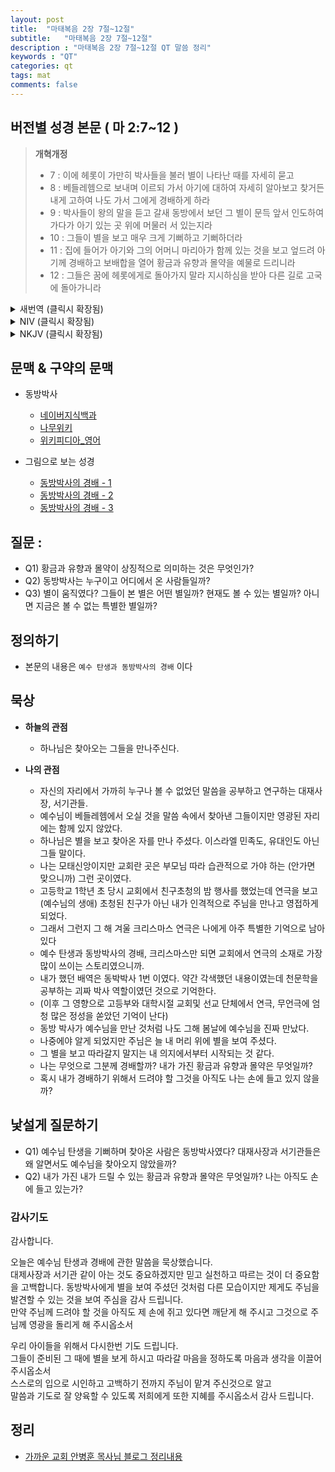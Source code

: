 ```yaml
---
layout: post
title:  "마태복음 2장 7절~12절"
subtitle:   "마태복음 2장 7절~12절"
description : "마태복음 2장 7절~12절 QT 말씀 정리"
keywords : "QT"
categories: qt
tags: mat
comments: false
---
```


## 버전별 성경 본문 ( 마 2:7~12 )

> **개혁개정**
>* 7 : 이에 헤롯이 가만히 박사들을 불러 별이 나타난 때를 자세히 묻고
>* 8 : 베들레헴으로 보내며 이르되 가서 아기에 대하여 자세히 알아보고 찾거든 내게 고하여 나도 가서 그에게 경배하게 하라
>* 9 : 박사들이 왕의 말을 듣고 갈새 동방에서 보던 그 별이 문득 앞서 인도하여 가다가 아기 있는 곳 위에 머물러 서 있는지라
>* 10 : 그들이 별을 보고 매우 크게 기뻐하고 기뻐하더라
>* 11 : 집에 들어가 아기와 그의 어머니 마리아가 함께 있는 것을 보고 엎드려 아기께 경배하고 보배합을 열어 황금과 유향과 몰약을 예물로 드리니라
>* 12 : 그들은 꿈에 헤롯에게로 돌아가지 말라 지시하심을 받아 다른 길로 고국에 돌아가니라

<details>

<summary> 새번역 (클릭시 확장됨)</summary>
<div markdown="1">

>* 7 : 그 때에 헤롯은 그 박사들을 가만히 불러서, 별이 나타난 때를 캐어묻고,
>* 8 : 그들을 베들레헴으로 보내며 말하였다. "가서, 그 아기를 샅샅이 찾아보시오. 찾거든, 나에게 알려 주시오. 나도 가서, 그에게 경배할 생각이오."
>* 9 : 그들은 왕의 말을 듣고 떠났다. 그런데 동방에서 본 그 별이 그들 앞에 나타나서 그들을 인도해 가다가, 아기가 있는 곳에 이르러서, 그 위에 멈추었다.
>* 10 : 그들은 그 별을 보고, 무척이나 크게 기뻐하였다.
>* 11 : 그들은 그 집에 들어가서, 아기가 그의 어머니 마리아와 함께 있는 것을 보고, 엎드려서 그에게 경배하였다. 그리고 그들의 보물 상자를 열어서, 아기에게 황금과 유향과 몰약을 예물로 드렸다.
>* 12 : 그리고 그들은 꿈에 헤롯에게 돌아가지 말라는 지시를 받아, 다른 길로 자기 나라에 돌아갔다.
</div>
</details>

<details>
<summary> NIV (클릭시 확장됨)</summary>
<div markdown="1">

>* 7 : Then Herod called the Magi secretly and found out from them the exact time the star had appeared.
>* 8 : He sent them to Bethlehem and said, “Go and search carefully for the child. As soon as you find him, report to me, so that I too may go and worship him.”
>* 9 : After they had heard the king, they went on their way, and the star they had seen when it rose went ahead of them until it stopped over the place where the child was.
>* 10 : When they saw the star, they were overjoyed.
>* 11 : On coming to the house, they saw the child with his mother Mary, and they bowed down and worshiped him. Then they opened their treasures and presented him with gifts of gold, frankincense and myrrh.
>* 12 : And having been warned in a dream not to go back to Herod, they returned to their country by another route.
</div>
</details>

<details>
<summary> NKJV (클릭시 확장됨)</summary>
<div markdown="1">

>* 7 : Then Herod, when he had secretly called the wise men, determined from them what time the star appeared.
>* 8 : And he sent them to Bethlehem and said, “Go and search carefully for the young Child, and when you have found Him, bring back word to me, that I may come and worship Him also.”
>* 9 : When they heard the king, they departed; and behold, the star which they had seen in the East went before them, till it came and stood over where the young Child was.
>* 10 : When they saw the star, they rejoiced with exceedingly great joy.
>* 11 : And when they had come into the house, they saw the young Child with Mary His mother, and fell down and worshiped Him. And when they had opened their treasures, they presented gifts to Him: gold, frankincense, and myrrh.
>* 12 : Then, being divinely warned in a dream that they should not return to Herod, they departed for their own country another way.
</div>
</details>

## 문맥 & 구약의 문맥 

* 동방박사 
    - [네이버지식백과](https://terms.naver.com/search.nhn?query=%EB%8F%99%EB%B0%A9%EB%B0%95%EC%82%AC&searchType=&dicType=&subject=) 
    - [나무위키](https://namu.wiki/w/%EB%8F%99%EB%B0%A9%EB%B0%95%EC%82%AC) 
    - [위키피디아_영어](https://en.wikipedia.org/wiki/Biblical_Magi)

* 그림으로 보는 성경
    - [동방박사의 경배 - 1](https://blog.naver.com/jhj8637/220072771253)
    - [동방박사의 경배 - 2](https://blog.naver.com/helmut_lang/220577831382)
    - [동방박사의 경배 - 3](https://terms.naver.com/entry.nhn?docId=3571089&cid=58858&categoryId=58858)

## 질문 :

* Q1) 황금과 유향과 몰약이 상징적으로 의미하는 것은 무엇인가? 
* Q2) 동방박사는 누구이고 어디에서 온 사람들일까?  
* Q3) 별이 움직였다? 그들이 본 별은 어떤 별일까? 현재도 볼 수 있는 별일까? 아니면 지금은 볼 수 없는 특별한 별일까? 

## 정의하기

* 본문의 내용은 `예수 탄생과 동방박사의 경배` 이다

## 묵상

* **하늘의 관점**  
    - 하나님은 찾아오는 그들을 만나주신다.   

* **나의 관점**
    - 자신의 자리에서 가까히 누구나 볼 수 없었던 말씀을 공부하고 연구하는 대재사장, 서기관들. 
    - 예수님이 베들레헴에서 오실 것을 말씀 속에서 찾아낸 그들이지만 영광된 자리에는 함께 있지 않았다.
    - 하나님은 별을 보고 찾아온 자를 만나 주셨다. 이스라엘 민족도, 유대인도 아닌 그들 말이다. 
    - 나는 모태신앙이지만 교회란 곳은 부모님 따라 습관적으로 가야 하는 (안가면 맞으니까) 그런 곳이였다. 
    - 고등학교 1학년 초 당시 교회에서 친구초청의 밤 행사를 했었는데 연극을 보고(예수님의 생애) 초청된 친구가 아닌 내가 인격적으로 주님을 만나고 영접하게 되었다.
    - 그래서 그런지 그 해 겨울 크리스마스 연극은 나에게 아주 특별한 기억으로 남아 있다 
    - 예수 탄생과 동방박사의 경배, 크리스마스만 되면 교회에서 연극의 소재로 가장 많이 쓰이는 스토리였으니까.
    - 내가 했던 배역은 동박박사 1번 이였다. 약간 각색했던 내용이였는데 천문학을 공부하는 괴짜 박사 역할이였던 것으로 기억한다.
    - (이후 그 영향으로 고등부와 대학시절 교회및 선교 단체에서 연극, 무언극에 엄청 많은 정성을 쏟았던 기억이 난다)
    - 동방 박사가 예수님을 만난 것처럼 나도 그해 봄날에 예수님을 진짜 만났다. 
    - 나중에야 알게 되었지만 주님은 늘 내 머리 위에 별을 보여 주셨다. 
    - 그 별을 보고 따라갈지 말지는 내 의지에서부터 시작되는 것 같다. 
    - 나는 무엇으로 그분께 경배할까? 내가 가진 황금과 유향과 몰약은 무엇일까?
    - 혹시 내가 경배하기 위해서 드려야 할 그것을 아직도 나는 손에 들고 있지 않을까?

## 낯설게 질문하기

* Q1) 예수님 탄생을 기뻐하며 찾아온 사람은 동방박사였다? 대재사장과 서기관들은 왜 알면서도 예수님을 찾아오지 않았을까? 
* Q2) 내가 가진 내가 드릴 수 있는 황금과 유향과 몰약은 무엇일까? 나는 아직도 손에 들고 있는가?

### 감사기도

감사합니다.  

오늘은 예수님 탄생과 경배에 관한 말씀을 묵상했습니다.  
대제사장과 서기관 같이 아는 것도 중요하겠지만 믿고 실천하고 따르는 것이 더 중요함을 고백합니다. 
동방박사에게 별을 보여 주셨던 것처럼 다른 모습이지만 제게도 주님을 발견할 수 있는 것을 보여 주심을 감사 드립니다.  
만약 주님께 드려야 할 것을 아직도 제 손에 쥐고 있다면 깨닫게 해 주시고 그것으로 주님께 영광을 돌리게 해 주시옵소서  

우리 아이들을 위해서 다시한번 기도 드립니다.  
그들이 준비된 그 때에 별을 보게 하시고 따라갈 마음을 정하도록 마음과 생각을 이끌어 주시옵소서  
스스로의 입으로 시인하고 고백하기 전까지 주님이 맡겨 주신것으로 알고  
말씀과 기도로 잘 양육할 수 있도록 저희에게 또한 지혜를 주시옵소서 
감사 드립니다.  

## 정리
* [가까운 교회 안병훈 목사님 블로그 정리내용](https://blog.naver.com/tolerance2018)


